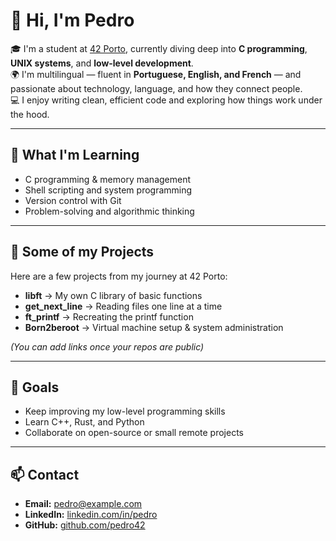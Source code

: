 # 👋 Hi, I'm Pedro

🎓 I'm a student at [42 Porto](https://www.42porto.com), currently diving deep into **C programming**, **UNIX systems**, and **low-level development**.  
🌍 I'm multilingual — fluent in **Portuguese, English, and French** — and passionate about technology, language, and how they connect people.  
💻 I enjoy writing clean, efficient code and exploring how things work under the hood.  

---

## 🚀 What I'm Learning
- C programming & memory management  
- Shell scripting and system programming  
- Version control with Git  
- Problem-solving and algorithmic thinking  

---

## 🧩 Some of my Projects
Here are a few projects from my journey at 42 Porto:

- **libft** → My own C library of basic functions  
- **get_next_line** → Reading files one line at a time  
- **ft_printf** → Recreating the printf function  
- **Born2beroot** → Virtual machine setup & system administration  

*(You can add links once your repos are public)*

---

## 🌱 Goals
- Keep improving my low-level programming skills  
- Learn C++, Rust, and Python  
- Collaborate on open-source or small remote projects  

---

## 📫 Contact
- **Email:** pedro@example.com  
- **LinkedIn:** [linkedin.com/in/pedro](https://linkedin.com/in/pedro)  
- **GitHub:** [github.com/pedro42](https://github.com/pedro42)

